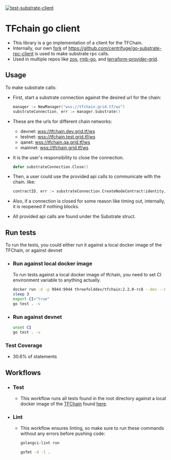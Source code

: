 [![test-substrate-client](https://github.com/threefoldtech/substrate-client/actions/workflows/test.yml/badge.svg)](https://github.com/threefoldtech/substrate-client/actions/workflows/test.yml)

# **TFchain go client**

*   This library is a go implementation of a client for the TFChain.
*   Internally, our own [fork](https://github.com/threefoldtech/go-substrate-rpc-client) of <https://github.com/centrifuge/go-substrate-rpc-client> is used to make substrate rpc calls.
*   Used in multiple repos like [zos](https://github.com/threefoldtech/zos), [rmb-go](https://github.com/threefoldtech/rmb_go), and [terraform-provider-grid](https://github.com/threefoldtech/terraform-provider-grid).

## **Usage**

To make substrate calls:

*   First, start a substrate connection against the desired url for the chain:

    ```go
    manager := NewManager("wss://tfchain.grid.tf/ws")
    substrateConnection, err := manager.Substrate()
    ```

*   These are the urls for different chain networks:

    *   devnet:  <wss://tfchain.dev.grid.tf/ws>
    *   testnet: <wss://tfchain.test.grid.tf/ws>
    *   qanet:   <wss://tfchain.qa.grid.tf/ws>
    *   mainnet: <wss://tfchain.grid.tf/ws>

*   It is the user's responsibility to close the connection.

    ```go
    defer substrateConnection.Close()
    ```

*   Then, a user could use the provided api calls to communicate with the chain. like:

    ```go
    contractID, err := substrateConnection.CreateNodeContract(identity, nodeID, body, hash, publicIPsCount, solutionProviderID)
    ```

*   Also, if a connection is closed for some reason like timing out, internally, it is reopened if nothing blocks.

*   All provided api calls are found under the Substrate struct.

## **Run tests**

To run the tests, you could either run it against a local docker image of the TFChain, or against devnet

*   ### **Run against local docker image**

    To run tests against a local docker image of tfchain, you need to set CI environment variable to anything actually.

    ```bash
    docker run -d -p 9944:9944 threefolddev/tfchain:2.2.0-rc8 --dev --rpc-external
    sleep 3
    export CI="true"
    go test . -v
    ```

*   ### **Run against devnet**

    ```bash
    unset CI
    go test . -v
    ```

### **Test Coverage**

*   30.6% of statements

## **Workflows**

*   ### **Test**

    *   This workflow runs all tests found in the root directory against a local docker image of the [TFChain](https://github.com/threefoldtech/tfchain) found [here](https://hub.docker.com/r/threefolddev/tfchain).

*   ### **Lint**

    *   This workflow ensures linting, so make sure to run these commands without any errors before pushing code:

        ```bash
        golangci-lint run
        ```

        ```bash
        gofmt -d -l .
        ```
